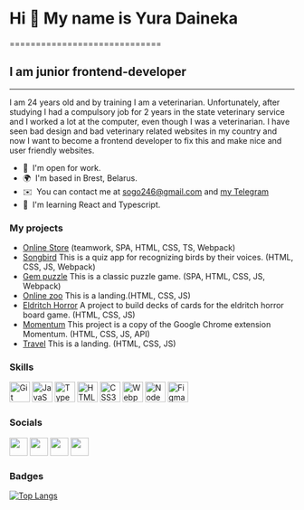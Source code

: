 # Hi 👋 My name is Yura Daineka
=============================

## I am junior frontend-developer
-------------------------

I am 24 years old and by training I am a veterinarian. Unfortunately, after studying I had a compulsory job for 2 years in the state veterinary service and I worked a lot at the computer, even though I was a veterinarian. I have seen bad design and bad veterinary related websites in my country and now I want to become a frontend developer to fix this and make nice and user friendly websites.

* 🤝  I'm open for work.
* 🌍  I'm based in Brest, Belarus.
* ✉️  You can contact me at [sogo246@gmail.com](mailto:sogo246@gmail.com) and [my Telegram](https://t.me/hlope_c)
* 🧠  I'm learning React and Typescript.

### My projects
* [Online Store](https://github.com/SogoHlopec/Online_Store) (teamwork, SPA, HTML, CSS, TS, Webpack)
* [Songbird](https://github.com/SogoHlopec/Songbird) This is a quiz app for recognizing birds by their voices. (HTML, CSS, JS, Webpack)
* [Gem puzzle](https://github.com/SogoHlopec/Gem-puzzle) This is a classic puzzle game. (SPA, HTML, CSS, JS, Webpack)
* [Online zoo](https://github.com/SogoHlopec/Online-zoo) This is a landing.(HTML, CSS, JS)
* [Eldritch Horror](https://github.com/SogoHlopec/Codejam-Eldritch-Horror) A project to build decks of cards for the eldritch horror board game. (HTML, CSS, JS)
* [Momentum](https://github.com/SogoHlopec/Momentum) This project is a copy of the Google Chrome extension Momentum. (HTML, CSS, JS, API)
* [Travel](https://github.com/SogoHlopec/Travel) This is a landing. (HTML, CSS, JS)


### Skills


<p align="left">
<a href="https://git-scm.com/" target="_blank" rel="noreferrer"><img src="https://raw.githubusercontent.com/danielcranney/readme-generator/main/public/icons/skills/git-colored.svg" width="36" height="36" alt="Git" /></a>
<a href="https://developer.mozilla.org/en-US/docs/Web/JavaScript" target="_blank" rel="noreferrer"><img src="https://raw.githubusercontent.com/danielcranney/readme-generator/main/public/icons/skills/javascript-colored.svg" width="36" height="36" alt="JavaScript" /></a>
<a href="https://www.typescriptlang.org/" target="_blank" rel="noreferrer"><img src="https://raw.githubusercontent.com/danielcranney/readme-generator/main/public/icons/skills/typescript-colored.svg" width="36" height="36" alt="TypeScript" /></a>
<a href="https://developer.mozilla.org/en-US/docs/Glossary/HTML5" target="_blank" rel="noreferrer"><img src="https://raw.githubusercontent.com/danielcranney/readme-generator/main/public/icons/skills/html5-colored.svg" width="36" height="36" alt="HTML5" /></a>
<a href="https://www.w3.org/TR/CSS/#css" target="_blank" rel="noreferrer"><img src="https://raw.githubusercontent.com/danielcranney/readme-generator/main/public/icons/skills/css3-colored.svg" width="36" height="36" alt="CSS3" /></a>
<a href="https://webpack.js.org/" target="_blank" rel="noreferrer"><img src="https://raw.githubusercontent.com/danielcranney/readme-generator/main/public/icons/skills/webpack-colored.svg" width="36" height="36" alt="Webpack" /></a>
<a href="https://nodejs.org/en/" target="_blank" rel="noreferrer"><img src="https://raw.githubusercontent.com/danielcranney/readme-generator/main/public/icons/skills/nodejs-colored.svg" width="36" height="36" alt="NodeJS" /></a>
<a href="https://www.figma.com/" target="_blank" rel="noreferrer"><img src="https://raw.githubusercontent.com/danielcranney/readme-generator/main/public/icons/skills/figma-colored.svg" width="36" height="36" alt="Figma" /></a>
</p>



### Socials

<p align="left"> <a href="https://discord.com/users/Sogo#9213" target="_blank" rel="noreferrer"><img src="https://raw.githubusercontent.com/danielcranney/readme-generator/main/public/icons/socials/discord.svg" width="32" height="32" /></a> <a href="https://t.me/hlope_c" target="_blank" rel="noreferrer"><img src="https://img.icons8.com/color/256/telegram-app--v1.png" width="32" height="32" /></a> <a href="https://www.github.com/SogoHlopec" target="_blank" rel="noreferrer"><img src="https://raw.githubusercontent.com/danielcranney/readme-generator/main/public/icons/socials/github.svg" width="32" height="32" /></a> <a href="https://www.linkedin.com/in/yura-deineka" target="_blank" rel="noreferrer"><img src="https://raw.githubusercontent.com/danielcranney/readme-generator/main/public/icons/socials/linkedin.svg" width="32" height="32" /></a></p>

### Badges

[![Top Langs](https://github-readme-stats.vercel.app/api/top-langs/?username=SogoHlopec)](https://github.com/anuraghazra/github-readme-stats)
